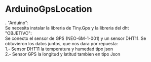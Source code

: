 # ArduinoGpsLocation
  .               "Arduino":                                                                                                                                                                                                                                                                              
Se necesita instalar la libreria de Tiny.Gps y la libreria del dht                                                                                                                                        
                   "OBJETIVO":                                                                                                                                         
Se conecto el sensor de GPS (NEO-6M-1-001) y un sensor DHT11. 
Se obtuvieron los datos juntos, que nos dara por repuesta:                                                                                                             
1.- Sensor DHT11 la temperatura y humedad tipo json                                                                                                                                 
2.- Sensor GPS la longitud y latitud tambien en tipo Json
